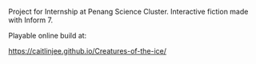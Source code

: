 Project for Internship at Penang Science Cluster.
Interactive fiction made with Inform 7.


Playable online build at:

https://caitlinjee.github.io/Creatures-of-the-ice/
